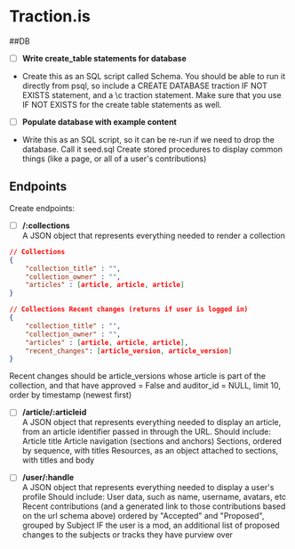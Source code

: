 # Traction.is

##DB

- [ ] **Write create_table statements for database**  
- Create this as an SQL script called Schema. You should be able to run it directly from psql, so include a CREATE DATABASE traction IF NOT EXISTS statement, and a \c traction statement. Make sure that you use IF NOT EXISTS for the create table statements as well.   

- [ ] **Populate database with example content**  
- Write this as an SQL script, so it can be re-run if we need to drop the database. Call it seed.sql
Create stored procedures to display common things (like a page, or all of a user's contributions)  

## Endpoints
Create endpoints:

- [ ] **/:collections**  
	A JSON object that represents everything needed to render a collection
	
```json
// Collections
{
	"collection_title" : "",
	"collection_owner" : "",
	"articles" : [article, article, article]
}
```

```json
// Collections Recent changes (returns if user is logged in)
{
	"collection_title" : "",
	"collection_owner" : "",
	"articles" : [article, article, article],
	"recent_changes": [article_version, article_version]
}
```

Recent changes should be article_versions whose article is part of the collection, and that have approved = False and auditor_id = NULL, limit 10, order by timestamp (newest first)

- [ ] **/article/:articleid**  
	A JSON object that represents everything needed to display an article, from an article identifier passed in through the URL.
	Should include:
		Article title
		Article navigation (sections and anchors)
		Sections, ordered by sequence, with titles
		Resources, as an object attached to sections, with titles and body

- [ ] **/user/:handle**  
	A JSON object that represents everything needed to display a user's profile
	Should include:
		User data, such as name, username, avatars, etc
		Recent contributions (and a generated link to those contributions based on the url schema above) ordered by "Accepted" and "Proposed", grouped by Subject
		IF the user is a mod, an additional list of proposed changes to the subjects or tracks they have purview over




